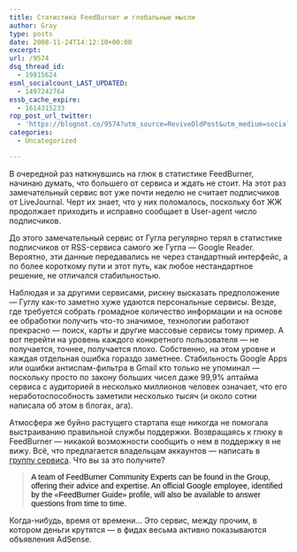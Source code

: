 ```yaml
---
title: Статистика FeedBurner и глобальные мысли
author: Gray
type: posts
date: 2008-11-24T14:12:10+00:00
excerpt:
url: /9574
dsq_thread_id:
  - 19815624
esml_socialcount_LAST_UPDATED:
  - 1497242764
essb_cache_expire:
  - 1614315233
rop_post_url_twitter:
  - 'https://blognot.co/9574?utm_source=ReviveOldPost&utm_medium=social&utm_campaign=ReviveOldPost'
categories:
  - Uncategorized

---
```








В очередной раз наткнувшись на глюк в статистике FeedBurner, начинаю думать, что большего от сервиса и ждать не стоит. На этот раз замечательный сервис вот уже почти неделю не считает подписчиков от LiveJournal. Черт их знает, что у них поломалось, поскольку бот ЖЖ продолжает приходить и исправно сообщает в User-agent число подписчиков.

До этого замечательный сервис от Гугла регулярно терял в статистике подписчиков от RSS-сервиса самого же Гугла &#8212; Google Reader. Вероятно, эти данные передавались не через стандартный интерфейс, а по более короткому пути и этот путь, как любое нестандартное решение, не отличался стабильностью.

Наблюдая и за другими сервисами, рискну высказать предположение &#8212; Гуглу как-то заметно хуже удаются персональные сервисы. Везде, где требуется собрать громадное количество информации и на основе ее обработки получить что-то значимое, технологии работают прекрасно &#8212; поиск, карты и другие массовые сервисы тому пример. А вот перейти на уровень каждого конкретного пользователя &#8212; не получается, точнее, получается плохо. Собственно, на этом уровне и каждая отдельная ошибка гораздо заметнее. Стабильность Google Apps или ошибки антиспам-фильтра в Gmail кто только не упоминал &#8212; поскольку просто по закону больших чисел даже 99,9% аптайма сервиса с аудиторией в несколько миллионов человек означает, что его неработоспособность заметили несколько тысяч (и около сотни написала об этом в блогах, ага).

Атмосфера же буйно растущего стартапа еще никогда не помогала выстраиванию правильной службы поддержки. Возвращаясь к глюку в FeedBurner &#8212; никакой возможности сообщить о нем в поддержку я не вижу. Всё, что предлагается владельцам аккаунтов &#8212; написать в <a href="http://groups.google.com/group/feedburner-statistics/browse_thread/thread/97f8e566e69a9074" target="_blank">группу сервиса</a>. Что вы за это получите?

> <span style="color: #000000; font-family: arial;">A team of FeedBurner Community Experts can be found in the Group, offering their advice and expertise. An official Google employee, identified by the &#171;FeedBurner Guide&#187; profile, will also be available to answer questions from time to time.</span>

Когда-нибудь, время от времени&#8230; Это сервис, между прочим, в котором деньги крутятся &#8212; в фидах весьма активно показываются объявления AdSense.